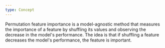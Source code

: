 ```yaml
---
type: Concept
---
```


Permutation feature importance is a model-agnostic method that measures the importance of a feature by shuffling its values and observing the decrease in the model's performance. The idea is that if shuffling a feature decreases the model's performance, the feature is important.